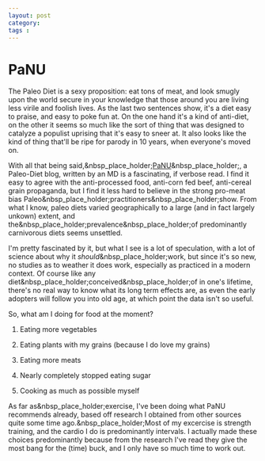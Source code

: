 ```yaml
---
layout: post
category: 
tags : 
---
```



# PaNU

The Paleo Diet is a sexy proposition: eat tons of meat, and look smugly upon
the world secure in your knowledge that those around you are living less
virile and foolish lives. As the last two sentences show, it's a diet easy to
praise, and easy to poke fun at. On the one hand it's a kind of anti-diet, on
the other it seems so much like the sort of thing that was designed to
catalyze a populist uprising that it's easy to sneer at. It also looks like
the kind of thing that'll be ripe for parody in 10 years, when everyone's
moved on.

With all that being
said,&nbsp_place_holder;[PaNU](http://www.paleonu.com/)&nbsp_place_holder;, a
Paleo-Diet blog, written by an MD is a fascinating, if verbose read. I find it
easy to agree with the anti-processed food, anti-corn fed beef, anti-cereal
grain propaganda, but I find it less hard to believe in the strong pro-meat
bias Paleo&nbsp_place_holder;practitioners&nbsp_place_holder;show. From what I
know, paleo diets varied geographically to a large (and in fact largely
unkown) extent, and the&nbsp_place_holder;prevalence&nbsp_place_holder;of
predominantly carnivorous diets seems unsettled.

I'm pretty fascinated by it, but what I see is a lot of speculation, with a
lot of science about why it _should_&nbsp_place_holder;work, but since it's so
new, no studies as to weather it does work, especially as practiced in a
modern context. Of course like any
diet&nbsp_place_holder;conceived&nbsp_place_holder;of in one's lifetime,
there's no real way to know what its long term effects are, as even the early
adopters will follow you into old age, at which point the data isn't so
useful.

So, what am I doing for food at the moment?

1. Eating more vegetables

2. Eating plants with my grains (because I do love my grains)

3. Eating more meats

4. Nearly completely stopped eating sugar

5. Cooking as much as possible myself

As far as&nbsp_place_holder;exercise, I've been doing what PaNU recommends
already, based off research I obtained from other sources quite some time
ago.&nbsp_place_holder;Most of my excercise is strength training, and the
cardio I do is predominantly intervals. I actually made these choices
predominantly because from the research I've read they give the most bang for
the (time) buck, and I only have so much time to work out.

